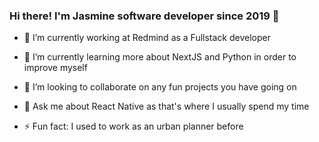 ### Hi there! I'm Jasmine software developer since 2019 👋


- 🔭 I’m currently working at Redmind as a Fullstack developer

- 🌱 I’m currently learning more about NextJS and Python in order to improve myself

- 👯 I’m looking to collaborate on any fun projects you have going on

- 💬 Ask me about React Native as that's where I usually spend my time

- ⚡ Fun fact: I used to work as an urban planner before


